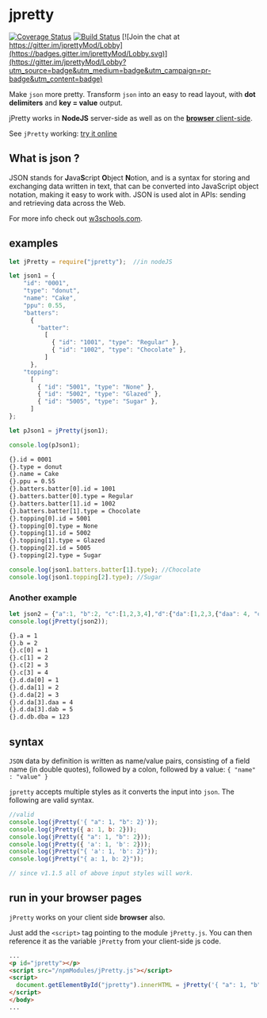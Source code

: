# jpretty

[![Coverage Status](https://coveralls.io/repos/github/frankc60/jpretty/badge.svg)](https://coveralls.io/github/frankc60/jpretty)
[![Build Status](https://travis-ci.org/frankc60/jpretty.svg?branch=master)](https://travis-ci.org/frankc60/jpretty)
[![Join the chat at https://gitter.im/jprettyMod/Lobby](https://badges.gitter.im/jprettyMod/Lobby.svg)](https://gitter.im/jprettyMod/Lobby?utm_source=badge&utm_medium=badge&utm_campaign=pr-badge&utm_content=badge)

Make `json` more pretty. Transform `json` into an easy to read layout, with **dot delimiters** and **key = value** output.

jPretty works in **NodeJS** server-side as well as on the [**browser** client-side](#run-in-your-browser-pages).

See `jPretty` working: [try it online](http://jstrip.coffeeboat.co.uk/)

## What is json ?
JSON stands for **J**ava**S**cript **O**bject **N**otion, and is a syntax for storing and exchanging data written in text, that can be converted into JavaScript object notation, making it easy to work with.
JSON is used alot in APIs: sending and retrieving data across the Web.

For more info check out [w3schools.com](https://www.w3schools.com/js/js_json_intro.asp).

## examples

```js
let jPretty = require("jpretty");  //in nodeJS

let json1 = {
    "id": "0001",
    "type": "donut",
    "name": "Cake",
    "ppu": 0.55,
    "batters":
      {
        "batter":
          [
            { "id": "1001", "type": "Regular" },
            { "id": "1002", "type": "Chocolate" },
          ]
      },
    "topping":
      [
        { "id": "5001", "type": "None" },
        { "id": "5002", "type": "Glazed" },
        { "id": "5005", "type": "Sugar" },
      ]
};

let pJson1 = jPretty(json1);

console.log(pJson1);
```

```sh
{}.id = 0001
{}.type = donut
{}.name = Cake
{}.ppu = 0.55
{}.batters.batter[0].id = 1001
{}.batters.batter[0].type = Regular
{}.batters.batter[1].id = 1002
{}.batters.batter[1].type = Chocolate
{}.topping[0].id = 5001
{}.topping[0].type = None
{}.topping[1].id = 5002
{}.topping[1].type = Glazed
{}.topping[2].id = 5005
{}.topping[2].type = Sugar
```

```js
console.log(json1.batters.batter[1].type); //Chocolate
console.log(json1.topping[2].type); //Sugar

```

### Another example

```js
let json2 = {"a":1, "b":2, "c":[1,2,3,4],"d":{"da":[1,2,3,{"daa": 4, "dab":5}],"db":{ "dba": 123}}};
console.log(jPretty(json2));
```

```sh
{}.a = 1
{}.b = 2
{}.c[0] = 1
{}.c[1] = 2
{}.c[2] = 3
{}.c[3] = 4
{}.d.da[0] = 1
{}.d.da[1] = 2
{}.d.da[2] = 3
{}.d.da[3].daa = 4
{}.d.da[3].dab = 5
{}.d.db.dba = 123
```

## syntax

`JSON` data by definition is written as name/value pairs, consisting of a field name (in double quotes), followed by a colon, followed by a value: `{ "name" : "value" }`

`jpretty` accepts multiple styles as it converts the input into `json`. The following are valid syntax.

```js
//valid
console.log(jPretty('{ "a": 1, "b": 2}'));
console.log(jPretty({ a: 1, b: 2}));
console.log(jPretty({ "a": 1, "b": 2}));
console.log(jPretty({ 'a': 1, 'b': 2}));
console.log(jPretty("{ 'a': 1, 'b': 2}"));
console.log(jPretty("{ a: 1, b: 2}"));

// since v1.1.5 all of above input styles will work.
```

## run in your browser pages

`jPretty` works on your client side **browser** also.

Just add the `<script>` tag pointing to the module `jPretty.js`.
You can then reference it as the variable `jPretty` from your client-side js code.

```html
...
<p id="jpretty"></p>
<script src="/npmModules/jPretty.js"></script>
<script>
  document.getElementById("jpretty").innerHTML = jPretty('{ "a": 1, "b": 2}');
</script>
</body>
...
```
